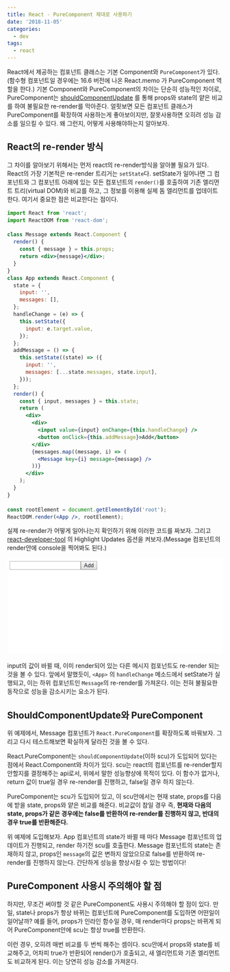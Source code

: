 ```yaml
---
title: React - PureComponent 제대로 사용하기
date: '2018-11-05'
categories:
  - dev
tags:
  - react
---
```


React에서 제공하는 컴포넌트 클래스는 기본 Component와 `PureComponent`가 있다. (함수형 컴포넌트일 경우에는 16.6 버전에 나온 React.memo 가 PureComponent 역할을 한다.) 기본 Component와 PureComponent의 차이는 단순히 성능적인 차이로, PureComponent는 [shouldComponentUpdate](https://reactjs.org/docs/react-component.html#shouldcomponentupdate) 를 통해 props와 state의 얕은 비교를 하여 불필요한 re-render를 막아준다. 얼핏보면 모든 컴포넌트 클래스가 PureComponent를 확장하여 사용하는게 좋아보이지만, 잘못사용하면 오히려 성능 감소를 일으킬 수 있다. 왜 그런지, 어떻게 사용해야하는지 알아보자.

<!--more-->

## React의 re-render 방식

그 차이를 알아보기 위해서는 먼저 react의 re-render방식을 알아볼 필요가 있다. React의 가장 기본적은 re-render 트리거는 `setState`다. setState가 일어나면 그 컴포넌트와 그 컴포넌트 아래에 있는 모든 컴포넌트의 `render()`를 호출하여 기존 엘리먼트 트리(virtual DOM)와 비교를 하고, 그 정보를 이용해 실제 돔 엘리먼트를 업데이트한다. 여기서 중요한 점은 비교한다는 점이다.

```jsx
import React from 'react';
import ReactDOM from 'react-dom';

class Message extends React.Component {
  render() {
    const { message } = this.props;
    return <div>{message}</div>;
  }
}
class App extends React.Component {
  state = {
    input: '',
    messages: [],
  };
  handleChange = (e) => {
    this.setState({
      input: e.target.value,
    });
  };
  addMessage = () => {
    this.setState((state) => ({
      input: '',
      messages: [...state.messages, state.input],
    }));
  };
  render() {
    const { input, messages } = this.state;
    return (
      <div>
        <div>
          <input value={input} onChange={this.handleChange} />
          <button onClick={this.addMessage}>Add</button>
        </div>
        {messages.map((message, i) => (
          <Message key={i} message={message} />
        ))}
      </div>
    );
  }
}

const rootElement = document.getElementById('root');
ReactDOM.render(<App />, rootElement);
```

실제 re-render가 어떻게 일어나는지 확인하기 위해 이러한 코드를 짜보자. 그리고 [react-developer-tool](https://chrome.google.com/webstore/detail/react-developer-tools/fmkadmapgofadopljbjfkapdkoienihi) 의 Highlight Updates 옵션을 켜보자.(Message 컴포넌트의 render안에 console을 찍어봐도 된다.)

![rerender](./rerender.gif)

input의 값이 바뀔 때, 이미 render되어 있는 다른 메시지 컴포넌트도 re-render 되는 것을 볼 수 있다. 앞에서 말했듯이, `<App>` 의 `handleChange` 메소드에서 setState가 실행되고, 이는 하위 컴포넌트인 `Message`의 re-render를 가져온다. 이는 전혀 불필요한 동작으로 성능을 감소시키는 요소가 된다.

## ShouldComponentUpdate와 PureComponent

위 예제에서, Message 컴포넌트가 `React.PureComponent`를 확장하도록 바꿔보자. 그리고 다시 테스트해보면 확실하게 달라진 것을 볼 수 있다.

React.PureComponent는 `shouldComponentUpdate`(이하 scu)가 도입되어 있다는 점에서 React.Component와 차이가 있다. scu는 react의 컴포넌트를 re-render할지 안할지를 결정해주는 api로서, 위에서 말한 성능향상에 목적이 있다. 이 함수가 없거나, return 값이 true일 경우 re-render를 진행하고, false일 경우 하지 않는다.

PureComponent는 scu가 도입되어 있고, 이 scu안에서는 현재 state, props를 다음에 받을 state, props와 얕은 비교를 해준다. 비교값이 참일 경우 즉, **현재와 다음의 state, props가 같은 경우에는 false를 반환하여 re-render를 진행하지 않고, 반대의 경우 true를 반환해준다.**

위 예제에 도입해보자. App 컴포넌트의 state가 바뀔 때 마다 Message 컴포넌트의 업데이트가 진행되고, render 하기전 scu를 호출한다. Message 컴포넌트의 state는 존재하지 않고, props인 `message`의 값은 변하지 않았으므로 false를 반환하여 re-render를 진행하지 않는다. 간단하게 성능을 향상시킬 수 있는 방법이다!

## PureComponent 사용시 주의해야 할 점

하지만, 무조건 써야할 것 같은 PureComponent도 사용시 주의해야 할 점이 있다. 만일, state나 props가 항상 바뀌는 컴포넌트에 PureComponent를 도입하면 어떤일이 일어날까? 예를 들어, props가 인라인 함수일 경우, 매 render마다 props는 바뀌게 되어 PureComponent안에 scu는 항상 true를 반환한다.

이런 경우, 오히려 매번 비교를 두 번씩 해주는 셈이다. scu안에서 props와 state를 비교해주고, 어차피 true가 반환되어 render()가 호출되고, 새 엘리먼트와 기존 엘리먼트도 비교하게 된다. 이는 당연히 성능 감소를 가져온다.
